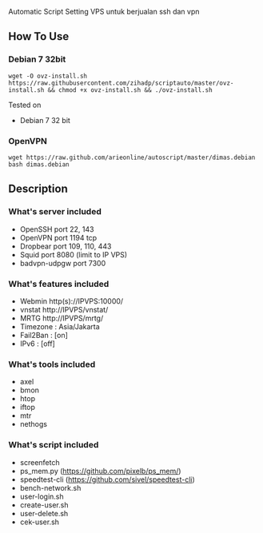 Automatic Script Setting VPS untuk berjualan ssh dan vpn

## How To Use

### Debian 7 32bit
```
wget -O ovz-install.sh https://raw.githubusercontent.com/zihadp/scriptauto/master/ovz-install.sh && chmod +x ovz-install.sh && ./ovz-install.sh
```
Tested on
* Debian 7 32 bit

### OpenVPN
```
wget https://raw.github.com/arieonline/autoscript/master/dimas.debian
bash dimas.debian

```

## Description

### What's server included
* OpenSSH port 22, 143
* OpenVPN port 1194 tcp
* Dropbear port 109, 110, 443
* Squid port 8080 (limit to IP VPS)
* badvpn-udpgw port 7300

### What's features included
* Webmin http(s)://IPVPS:10000/
* vnstat http://IPVPS/vnstat/
* MRTG http://IPVPS/mrtg/
* Timezone : Asia/Jakarta
* Fail2Ban : [on]
* IPv6     : [off]

### What's tools included
* axel
* bmon
* htop
* iftop
* mtr
* nethogs  

### What's script included
* screenfetch
* ps_mem.py (https://github.com/pixelb/ps_mem/)
* speedtest-cli (https://github.com/sivel/speedtest-cli)
* bench-network.sh
* user-login.sh
* create-user.sh
* user-delete.sh
* cek-user.sh
